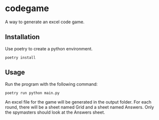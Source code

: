 # codegame
 A way to generate an excel code game. 

## Installation
Use poetry to create a python environment. 

``` 
poetry install
```

## Usage
Run the program with the following command:
```
poetry run python main.py
```
An excel file for the game will be generated in the output folder. For each round, there will be a sheet named Grid and a sheet named Answers. Only the spymasters should look at the Answers sheet. 